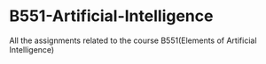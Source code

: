 # B551-Artificial-Intelligence
All the assignments related to the course B551(Elements of Artificial Intelligence)
